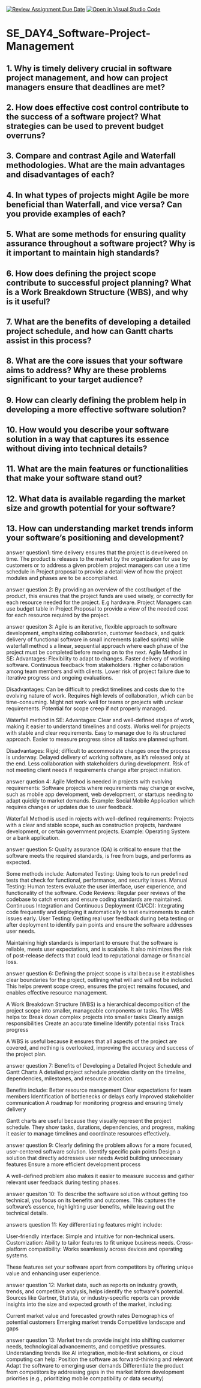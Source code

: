 [![Review Assignment Due Date](https://classroom.github.com/assets/deadlinereadme-button-22041afd0340ce965d47ae6ef1cefeee28c7c493a6346c4f15d667ab976d596c.svg)](https://classroom.github.com/a/9pw6JKcu)
[![Open in Visual Studio Code](https://classroom.github.com/assets/open-in-vscode-2e0aaae1b6195c2367325f4f02e2d04e9abb55f0b24a779b69b11b9e10269abc.svg)](https://classroom.github.com/online_ide?assignment_repo_id=18699048&assignment_repo_type=AssignmentRepo)
# SE_DAY4_Software-Project-Management
## 1. Why is timely delivery crucial in software project management, and how can project managers ensure that deadlines are met?
## 2. How does effective cost control contribute to the success of a software project? What strategies can be used to prevent budget overruns?
## 3. Compare and contrast Agile and Waterfall methodologies. What are the main advantages and disadvantages of each?
## 4. In what types of projects might Agile be more beneficial than Waterfall, and vice versa? Can you provide examples of each?
## 5. What are some methods for ensuring quality assurance throughout a software project? Why is it important to maintain high standards?
## 6. How does defining the project scope contribute to successful project planning? What is a Work Breakdown Structure (WBS), and why is it useful?
## 7. What are the benefits of developing a detailed project schedule, and how can Gantt charts assist in this process?
## 8. What are the core issues that your software aims to address? Why are these problems significant to your target audience?
## 9. How can clearly defining the problem help in developing a more effective software solution?
## 10. How would you describe your software solution in a way that captures its essence without diving into technical details?
## 11. What are the main features or functionalities that make your software stand out?
## 12. What data is available regarding the market size and growth potential for your software?
## 13. How can understanding market trends inform your software’s positioning and development?


answer question1:
time delivery ensures that the project is develivered on time. The product is releases to the market by the organization for use by customers or to address a given problem
project managers can use a time schedule in Project proposal to provide a detail view of how the project modules and phases are to be accomplished.

answer question 2:
By providing an overview of the cost/budget of the product, this ensures that the project funds are used wisely, or correctly for each resource needed for the project. E.g hardware. 
Project Managers can use budget table in Project Proposal to provide a view of the needed cost for each resource required by the project.

answer quesiton 3:
Agile is an iterative, flexible approach to software development, emphasizing collaboration, customer feedback, and quick delivery of functional software in small increments (called sprints) while waterfall method s a linear, sequential approach where each phase of the project must be completed before moving on to the next.
Agile Method in SE:
Advantages:
    Flexibility to adapt to changes.
    Faster delivery of working software.
    Continuous feedback from stakeholders.
    Higher collaboration among team members and with clients.
    Lower risk of project failure due to iterative progress and ongoing evaluations.

Disadvantages:
    Can be difficult to predict timelines and costs due to the evolving nature of work.
    Requires high levels of collaboration, which can be time-consuming.
    Might not work well for teams or projects with unclear requirements.
    Potential for scope creep if not properly managed.

Waterfall method in SE:
Advantages:
    Clear and well-defined stages of work, making it easier to understand timelines and costs.
    Works well for projects with stable and clear requirements.
    Easy to manage due to its structured approach.
    Easier to measure progress since all tasks are planned upfront.

Disadvantages:
    Rigid; difficult to accommodate changes once the process is underway.
    Delayed delivery of working software, as it’s released only at the end.
    Less collaboration with stakeholders during development.
    Risk of not meeting client needs if requirements change after project initiation.


answer quetion 4:
Agile Method is needed in projects with evolving requirements: Software projects where requirements may change or evolve, such as mobile app development, web development, or startups needing to adapt quickly to market demands.
Example:
Social Mobile Application which requires changes or updates due to user feedback.

Waterfall Method is used in rojects with well-defined requirements: Projects with a clear and stable scope, such as construction projects, hardware development, or certain government projects.
Example:
Operating System or a bank application.

answer question 5:
Quality assurance (QA) is critical to ensure that the software meets the required standards, is free from bugs, and performs as expected.

Some methods include:
Automated Testing: Using tools to run predefined tests that check for functional, performance, and security issues.
Manual Testing: Human testers evaluate the user interface, user experience, and functionality of the software.
Code Reviews: Regular peer reviews of the codebase to catch errors and ensure coding standards are maintained.
Continuous Integration and Continuous Deployment (CI/CD): Integrating code frequently and deploying it automatically to test environments to catch issues early.
User Testing: Getting real user feedback during beta testing or after deployment to identify pain points and ensure the software addresses user needs.

Maintaining high standards is important to ensure that the software is reliable, meets user expectations, and is scalable. It also minimizes the risk of post-release defects that could lead to reputational damage or financial loss.

answer question 6:
Defining the project scope is vital because it establishes clear boundaries for the project, outlining what will and will not be included. This helps prevent scope creep, ensures the project remains focused, and enables effective resource management.

A Work Breakdown Structure (WBS) is a hierarchical decomposition of the project scope into smaller, manageable components or tasks. 
The WBS helps to:
Break down complex projects into smaller tasks
Clearly assign responsibilities
Create an accurate timeline
Identify potential risks
Track progress

A WBS is useful because it ensures that all aspects of the project are covered, and nothing is overlooked, improving the accuracy and success of the project plan.

answer question 7:
Benefits of Developing a Detailed Project Schedule and Gantt Charts
A detailed project schedule provides clarity on the timeline, dependencies, milestones, and resource allocation.

Benefits include:
Better resource management
Clear expectations for team members
Identification of bottlenecks or delays early
Improved stakeholder communication
A roadmap for monitoring progress and ensuring timely delivery

Gantt charts are useful because they visually represent the project schedule. They show tasks, durations, dependencies, and progress, making it easier to manage timelines and coordinate resources effectively.

answer question 9:
Clearly defining the problem allows for a more focused, user-centered software solution. 
 Identify specific pain points
 Design a solution that directly addresses user needs
 Avoid building unnecessary features
 Ensure a more efficient development process

A well-defined problem also makes it easier to measure success and gather relevant user feedback during testing phases.

answer quesiton 10:
To describe the software solution without getting too technical, you  focus on its benefits and outcomes. 
This captures the software’s essence, highlighting user benefits, while leaving out the technical details.

answers question 11:
Key differentiating features might include:

 User-friendly interface: Simple and intuitive for non-technical users.
 Customization: Ability to tailor features to fit unique business needs.
 Cross-platform compatibility: Works seamlessly across devices and operating systems.

These features set your software apart from competitors by offering unique value and enhancing user experience.

answer question 12:
Market data, such as reports on industry growth, trends, and competitive analysis, helps identify the software's potential. Sources like Gartner, Statista, or industry-specific reports can provide insights into the size and expected growth of the market, including:

 Current market value and forecasted growth rates
 Demographics of potential customers
 Emerging market trends
 Competitive landscape and gaps

answer question 13:
Market trends provide insight into shifting customer needs, technological advancements, and competitive pressures. Understanding trends like AI integration, mobile-first solutions, or cloud computing can help:
 Position the software as forward-thinking and relevant
 Adapt the software to emerging user demands
 Differentiate the product from competitors by addressing gaps in the market
 Inform development priorities (e.g., prioritizing mobile compatibility or data security)

